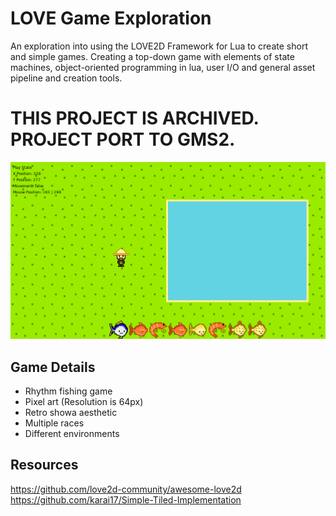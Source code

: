 # LOVE Game Exploration
An exploration into using the LOVE2D Framework for Lua to create short and simple games.
Creating a top-down game with elements of state machines, object-oriented programming in lua,
user I/O and general asset pipeline and creation tools.

# THIS PROJECT IS ARCHIVED. PROJECT PORT TO GMS2.

![alt text](https://github.com/pellway/LOVE-Game/blob/master/screenshot.png?raw=true)

## Game Details
* Rhythm fishing game
* Pixel art (Resolution is 64px)
* Retro showa aesthetic
* Multiple races
* Different environments

## Resources
https://github.com/love2d-community/awesome-love2d
https://github.com/karai17/Simple-Tiled-Implementation
